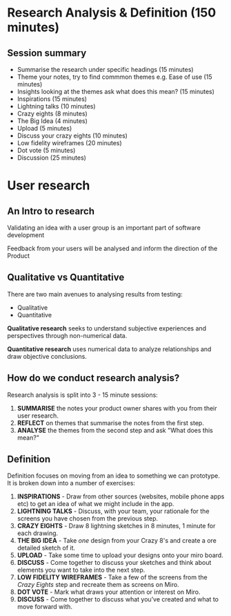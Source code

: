 # Research Analysis & Definition (150 minutes)

## Session summary

- Summarise the research under specific headings (15 minutes)
- Theme your notes, try to find commmon themes e.g. Ease of use (15 minutes)
- Insights looking at the themes ask what does this mean? (15 minutes)
- Inspirations (15 minutes)
- Lightning talks (10 minutes)
- Crazy eights (8 minutes)
- The Big Idea (4 minutes)
- Upload (5 minutes)
- Discuss your crazy eights (10 minutes)
- Low fidelity wireframes (20 minutes)
- Dot vote (5 minutes)
- Discussion (25 minutes)

# User research

## An Intro to research

Validating an idea with a user group is an important part of software development

Feedback from your users will be analysed and inform the direction of the Product

## Qualitative vs Quantitative

There are two main avenues to analysing results from testing:

- Qualitative
- Quantitative

**Qualitative research** seeks to understand subjective experiences and perspectives through non-numerical data.

**Quantitative research** uses numerical data to analyze relationships and draw objective conclusions.

## How do we conduct research analysis?

Research analysis is split into 3 - 15 minute sessions:

1. **SUMMARISE** the notes your product owner shares with you from their user research.
2. **REFLECT** on themes that summarise the notes from the first step.
3. **ANALYSE** the themes from the second step and ask "What does this mean?"

## Definition

Definition focuses on moving from an idea to something we can prototype. It is broken down into a number of exercises:

1. **INSPIRATIONS** - Draw from other sources (websites, mobile phone apps etc) to get an idea of what we might include in the app.
2. **LIGHTNING TALKS** - Discuss, with your team, your rationale for the screens you have chosen from the previous step.
3. **CRAZY EIGHTS** - Draw 8 lightning sketches in 8 minutes, 1 minute for each drawing.
4. **THE BIG IDEA** - Take _one_ design from your Crazy 8's and create a ore detailed sketch of it.
5. **UPLOAD** - Take some time to upload your designs onto your miro board.
6. **DISCUSS** - Come together to discuss your sketches and think about elements you want to take into the next step.
7. **LOW FIDELITY WIREFRAMES** - Take a few of the screens from the _Crazy Eights_ step and recreate them as screens on Miro.
8. **DOT VOTE** - Mark what draws your attention or interest on Miro.
9. **DISCUSS** - Come together to discuss what you’ve created and what to move forward with.


